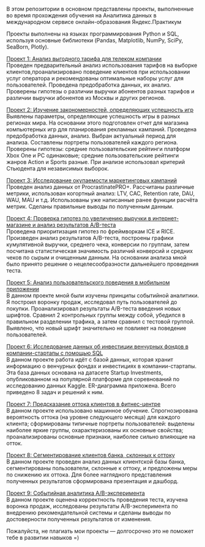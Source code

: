 В этом репозитории в основном представлены проекты, выполненные во время прохождения обучения на Аналитика данных в международном сервисе онлайн-образования Яндекс.Практикум

Проекты выполнены на языках программирования Python и SQL, используя основные библиотеки (Pandas, Matplotlib, NumPy, SciPy, SeaBorn, Plotly).

[Проект 1: Анализ выгодного тарифа для телеком компании](https://github.com/TerekhinSergey/Data_Analyst/tree/main/Project%201.%20Telecom_tariffs)  
Проведен предварительный анализ использования тарифов на выборке клиентов,проанализировано поведение клиентов при использовании услуг оператора и рекомендованы оптимальные наборы услуг для пользователей. Проведена предобработка данных, их анализ. Проверены гипотезы о различии выручки абонентов разных тарифов и различии выручки абонентов из Москвы и других регионов.

[Проект 2: Изучение закономерностей, определяющих успешность игр](https://github.com/TerekhinSergey/Data_Analyst/tree/main/Project%202.%20Games_store)  
Выявлены параметры, определяющие успешность игры в разных регионах мира. На основании этого подготовлен отчет для магазина компьютерных игр для планирования рекламных кампаний. Проведена предобработка данных, анализ. Выбран актуальный период для анализа. Составлены портреты пользователей каждого региона. Проверены гипотезы: средние пользовательские рейтинги платформ Xbox One и PC одинаковые; средние пользовательские рейтинги жанров Action и Sports разные. При анализе использовал критерий Стьюдента для независимых выборок.

[Проект 3: Исследование окупаемости маркетинговых кампаний](https://github.com/TerekhinSergey/Data_Analyst/tree/main/Project%203.%20Marketing_campaigns_app)  
Проведен анализ данных от ProcrastinatePRO+. Рассчитаны различные метрики, использован когортный анализ: LTV, CAC, Retention rate, DAU, WAU, MAU и т.д. Использованы уже написанные ранее функции расчёта метрик. Сделаны правильные выводы по полученным данным.

[Проект 4: Проверка гипотез по увеличению выручки в интернет-магазине и анализ результатов A/B-теста](https://github.com/TerekhinSergey/Data_Analyst/tree/main/Project%204.%20A-B_test_online_store)  
Проведена приоритизация гипотез по фреймворкам ICE и RICE. Произведен анализ результатов A/B-теста, построены графики кумулятивной выручки, среднего чека, конверсии по группам, затем посчитана статистическая значимость различий конверсий и средних чеков по сырым и очищенным данным. На основании анализа мной было принято решение о нецелесообразности дальнейшего проведения теста.

[Проект 5: Анализ пользовательского поведения в мобильном приложении](https://github.com/TerekhinSergey/Data_Analyst/tree/main/Project%205.%20A-A-B_test_mobile_app)  
В данном проекте мной были изучены принципы событийной аналитики. Я построил воронку продаж, исследовал путь пользователей до покупки. Проанализировал результаты A/B-теста введения новых шрифтов. Сравнил 2 контрольных группы между собой, убедился в правильном разделении трафика, а затем сравнил с тестовой группой. 
Выявлено, что новый шрифт значительно не повлияет на поведение пользователей.

[Проект 6: Исследование данных об инвестиции венчурных фондов в компании-стартапы с помощью SQL](https://github.com/TerekhinSergey/Data_Analyst/tree/main/Project%206.%20SQL_investment_funds)  
В данном проекте работа идёт с базой данных, которая хранит информацию о венчурных фондах и инвестициях в компании-стартапы. Эта база данных основана на датасете Startup Investments, опубликованном на популярной платформе для соревнований по исследованию данных Kaggle. ER-диаграмма приложена. Всего приведено 8 задач и решений к ним.

[Проект 7: Предсказание оттока клиентов в фитнес-центре](https://github.com/TerekhinSergey/Data_Analyst/tree/main/Project%207.%20Machine_learning)  
В данном проекте использовано машинное обучение. Спрогнозирована вероятность оттока (на уровне следующего месяца) для каждого клиента; сформированы типичные портреты пользователей: выделены наиболее яркие группы, охарактеризованы их основные свойства; проанализированы основные признаки, наиболее сильно влияющие на отток. 

[Проект 8: Сегментирование клиентов банка, склонных к оттоку](https://github.com/TerekhinSergey/Data_Analyst/tree/main/Project%208.%20Bank%60s_clients_segmentation)  
В данном проекте проведен анализ данных клиентской базы банка, сегментированы пользователи, склонные к оттоку, и предложены меры по снижению их оттока. Для более наглядного представления полученных результатов сформирована презентация и дашборд.

[Проект 9: Событийная аналитика A/B-эксперимента](https://github.com/TerekhinSergey/Data_Analyst/tree/main/Project%209.%20A-B_test_analysis)  
В данном проекте оценена корректность проведения теста, изучена воронка продаж, исследованы результаты A/B-эксперимента по внедрению рекомендательной системы и сделаны выводы по достоверности полученных результатов от изменения.

Пожалуйста, не плагиать мои проекты — долгосрочно это не поможет тебе в развитии навыков =)
